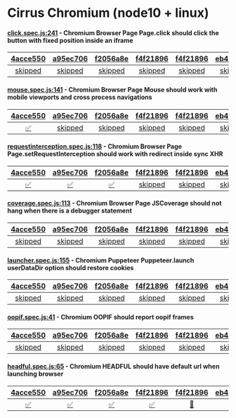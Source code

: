 # Cirrus Chromium (node10 + linux)

#### [click.spec.js:241](https://github.com/GoogleChrome/puppeteer/blob/4acce550c457129f0a9502cbf2cdd52f2f61913b//test/click.spec.js#L241) - Chromium Browser Page Page.click should click the button with fixed position inside an iframe

| [4acce550](https://cirrus-ci.com/task/4801337890439168) | [a95ec706](https://cirrus-ci.com/task/5434399493980160) | [f2056a8e](https://cirrus-ci.com/task/5525744858431488) | [f4f21896](https://cirrus-ci.com/task/6257262983643136) | [f4f21896](https://cirrus-ci.com/task/5240905496264704) | [eb44e260](https://cirrus-ci.com/task/6099053970980864) | [f733c334](https://cirrus-ci.com/task/4850046158241792) |
| :---: | :---: | :---: | :---: | :---: | :---: | :---: |
| [skipped](https://github.com/GoogleChrome/puppeteer/blob/4acce550c457129f0a9502cbf2cdd52f2f61913b//test/click.spec.js#L241) | [skipped](https://github.com/GoogleChrome/puppeteer/blob/a95ec706356f12e503d185bcefad8974d45e7c6e//test/click.spec.js#L241) | [skipped](https://github.com/GoogleChrome/puppeteer/blob/f2056a8e25b0f84d045a85ef66718e2f4ce7651f//test/click.spec.js#L241) | [skipped](https://github.com/GoogleChrome/puppeteer/blob/f4f21896d2c573a2e16cd813804bc7aaa3f36b51//test/click.spec.js#L241) | [skipped](https://github.com/GoogleChrome/puppeteer/blob/f4f21896d2c573a2e16cd813804bc7aaa3f36b51//test/click.spec.js#L241) | [skipped](https://github.com/GoogleChrome/puppeteer/blob/eb44e260a97eaf58aaa96e40e448ea1f327a0018//test/click.spec.js#L241) | [skipped](https://github.com/GoogleChrome/puppeteer/blob/f733c334dc974114a6b68b6734fd79d60a6ebe0e//test/click.spec.js#L241) |

#### [mouse.spec.js:141](https://github.com/GoogleChrome/puppeteer/blob/a95ec706356f12e503d185bcefad8974d45e7c6e//test/mouse.spec.js#L141) - Chromium Browser Page Mouse should work with mobile viewports and cross process navigations

| [4acce550](https://cirrus-ci.com/task/4801337890439168) | [a95ec706](https://cirrus-ci.com/task/5434399493980160) | [f2056a8e](https://cirrus-ci.com/task/5525744858431488) | [f4f21896](https://cirrus-ci.com/task/6257262983643136) | [f4f21896](https://cirrus-ci.com/task/5240905496264704) | [eb44e260](https://cirrus-ci.com/task/6099053970980864) | [f733c334](https://cirrus-ci.com/task/4850046158241792) |
| :---: | :---: | :---: | :---: | :---: | :---: | :---: |
| [✅](https://github.com/GoogleChrome/puppeteer/blob/4acce550c457129f0a9502cbf2cdd52f2f61913b//test/mouse.spec.js#L141) | [skipped](https://github.com/GoogleChrome/puppeteer/blob/a95ec706356f12e503d185bcefad8974d45e7c6e//test/mouse.spec.js#L141) | [skipped](https://github.com/GoogleChrome/puppeteer/blob/f2056a8e25b0f84d045a85ef66718e2f4ce7651f//test/mouse.spec.js#L141) | [skipped](https://github.com/GoogleChrome/puppeteer/blob/f4f21896d2c573a2e16cd813804bc7aaa3f36b51//test/mouse.spec.js#L141) | [skipped](https://github.com/GoogleChrome/puppeteer/blob/f4f21896d2c573a2e16cd813804bc7aaa3f36b51//test/mouse.spec.js#L141) | [skipped](https://github.com/GoogleChrome/puppeteer/blob/eb44e260a97eaf58aaa96e40e448ea1f327a0018//test/mouse.spec.js#L141) | [skipped](https://github.com/GoogleChrome/puppeteer/blob/f733c334dc974114a6b68b6734fd79d60a6ebe0e//test/mouse.spec.js#L141) |

#### [requestinterception.spec.js:118](https://github.com/GoogleChrome/puppeteer/blob/f4f21896d2c573a2e16cd813804bc7aaa3f36b51//test/requestinterception.spec.js#L118) - Chromium Browser Page Page.setRequestInterception should work with redirect inside sync XHR

| [4acce550](https://cirrus-ci.com/task/4801337890439168) | [a95ec706](https://cirrus-ci.com/task/5434399493980160) | [f2056a8e](https://cirrus-ci.com/task/5525744858431488) | [f4f21896](https://cirrus-ci.com/task/6257262983643136) | [f4f21896](https://cirrus-ci.com/task/5240905496264704) | [eb44e260](https://cirrus-ci.com/task/6099053970980864) | [f733c334](https://cirrus-ci.com/task/4850046158241792) |
| :---: | :---: | :---: | :---: | :---: | :---: | :---: |
| [✅](https://github.com/GoogleChrome/puppeteer/blob/4acce550c457129f0a9502cbf2cdd52f2f61913b//test/requestinterception.spec.js#L118) | [✅](https://github.com/GoogleChrome/puppeteer/blob/a95ec706356f12e503d185bcefad8974d45e7c6e//test/requestinterception.spec.js#L118) | [✅](https://github.com/GoogleChrome/puppeteer/blob/f2056a8e25b0f84d045a85ef66718e2f4ce7651f//test/requestinterception.spec.js#L118) | [skipped](https://github.com/GoogleChrome/puppeteer/blob/f4f21896d2c573a2e16cd813804bc7aaa3f36b51//test/requestinterception.spec.js#L118) | [skipped](https://github.com/GoogleChrome/puppeteer/blob/f4f21896d2c573a2e16cd813804bc7aaa3f36b51//test/requestinterception.spec.js#L118) | [skipped](https://github.com/GoogleChrome/puppeteer/blob/eb44e260a97eaf58aaa96e40e448ea1f327a0018//test/requestinterception.spec.js#L118) | [skipped](https://github.com/GoogleChrome/puppeteer/blob/f733c334dc974114a6b68b6734fd79d60a6ebe0e//test/requestinterception.spec.js#L118) |

#### [coverage.spec.js:113](https://github.com/GoogleChrome/puppeteer/blob/4acce550c457129f0a9502cbf2cdd52f2f61913b//test/coverage.spec.js#L113) - Chromium Browser Page JSCoverage should not hang when there is a debugger statement

| [4acce550](https://cirrus-ci.com/task/4801337890439168) | [a95ec706](https://cirrus-ci.com/task/5434399493980160) | [f2056a8e](https://cirrus-ci.com/task/5525744858431488) | [f4f21896](https://cirrus-ci.com/task/6257262983643136) | [f4f21896](https://cirrus-ci.com/task/5240905496264704) | [eb44e260](https://cirrus-ci.com/task/6099053970980864) | [f733c334](https://cirrus-ci.com/task/4850046158241792) |
| :---: | :---: | :---: | :---: | :---: | :---: | :---: |
| [skipped](https://github.com/GoogleChrome/puppeteer/blob/4acce550c457129f0a9502cbf2cdd52f2f61913b//test/coverage.spec.js#L113) | [skipped](https://github.com/GoogleChrome/puppeteer/blob/a95ec706356f12e503d185bcefad8974d45e7c6e//test/coverage.spec.js#L113) | [skipped](https://github.com/GoogleChrome/puppeteer/blob/f2056a8e25b0f84d045a85ef66718e2f4ce7651f//test/coverage.spec.js#L112) | [skipped](https://github.com/GoogleChrome/puppeteer/blob/f4f21896d2c573a2e16cd813804bc7aaa3f36b51//test/coverage.spec.js#L112) | [skipped](https://github.com/GoogleChrome/puppeteer/blob/f4f21896d2c573a2e16cd813804bc7aaa3f36b51//test/coverage.spec.js#L112) | [skipped](https://github.com/GoogleChrome/puppeteer/blob/eb44e260a97eaf58aaa96e40e448ea1f327a0018//test/coverage.spec.js#L112) | [skipped](https://github.com/GoogleChrome/puppeteer/blob/f733c334dc974114a6b68b6734fd79d60a6ebe0e//test/coverage.spec.js#L112) |

#### [launcher.spec.js:155](https://github.com/GoogleChrome/puppeteer/blob/4acce550c457129f0a9502cbf2cdd52f2f61913b//test/launcher.spec.js#L155) - Chromium Puppeteer Puppeteer.launch userDataDir option should restore cookies

| [4acce550](https://cirrus-ci.com/task/4801337890439168) | [a95ec706](https://cirrus-ci.com/task/5434399493980160) | [f2056a8e](https://cirrus-ci.com/task/5525744858431488) | [f4f21896](https://cirrus-ci.com/task/6257262983643136) | [f4f21896](https://cirrus-ci.com/task/5240905496264704) | [eb44e260](https://cirrus-ci.com/task/6099053970980864) | [f733c334](https://cirrus-ci.com/task/4850046158241792) |
| :---: | :---: | :---: | :---: | :---: | :---: | :---: |
| [skipped](https://github.com/GoogleChrome/puppeteer/blob/4acce550c457129f0a9502cbf2cdd52f2f61913b//test/launcher.spec.js#L155) | [skipped](https://github.com/GoogleChrome/puppeteer/blob/a95ec706356f12e503d185bcefad8974d45e7c6e//test/launcher.spec.js#L155) | [skipped](https://github.com/GoogleChrome/puppeteer/blob/f2056a8e25b0f84d045a85ef66718e2f4ce7651f//test/launcher.spec.js#L155) | [skipped](https://github.com/GoogleChrome/puppeteer/blob/f4f21896d2c573a2e16cd813804bc7aaa3f36b51//test/launcher.spec.js#L155) | [skipped](https://github.com/GoogleChrome/puppeteer/blob/f4f21896d2c573a2e16cd813804bc7aaa3f36b51//test/launcher.spec.js#L155) | [skipped](https://github.com/GoogleChrome/puppeteer/blob/eb44e260a97eaf58aaa96e40e448ea1f327a0018//test/launcher.spec.js#L155) | [skipped](https://github.com/GoogleChrome/puppeteer/blob/f733c334dc974114a6b68b6734fd79d60a6ebe0e//test/launcher.spec.js#L155) |

#### [oopif.spec.js:41](https://github.com/GoogleChrome/puppeteer/blob/4acce550c457129f0a9502cbf2cdd52f2f61913b//test/oopif.spec.js#L41) - Chromium OOPIF should report oopif frames

| [4acce550](https://cirrus-ci.com/task/4801337890439168) | [a95ec706](https://cirrus-ci.com/task/5434399493980160) | [f2056a8e](https://cirrus-ci.com/task/5525744858431488) | [f4f21896](https://cirrus-ci.com/task/6257262983643136) | [f4f21896](https://cirrus-ci.com/task/5240905496264704) | [eb44e260](https://cirrus-ci.com/task/6099053970980864) | [f733c334](https://cirrus-ci.com/task/4850046158241792) |
| :---: | :---: | :---: | :---: | :---: | :---: | :---: |
| [skipped](https://github.com/GoogleChrome/puppeteer/blob/4acce550c457129f0a9502cbf2cdd52f2f61913b//test/oopif.spec.js#L41) | [skipped](https://github.com/GoogleChrome/puppeteer/blob/a95ec706356f12e503d185bcefad8974d45e7c6e//test/oopif.spec.js#L41) | [skipped](https://github.com/GoogleChrome/puppeteer/blob/f2056a8e25b0f84d045a85ef66718e2f4ce7651f//test/oopif.spec.js#L41) | [skipped](https://github.com/GoogleChrome/puppeteer/blob/f4f21896d2c573a2e16cd813804bc7aaa3f36b51//test/oopif.spec.js#L41) | [skipped](https://github.com/GoogleChrome/puppeteer/blob/f4f21896d2c573a2e16cd813804bc7aaa3f36b51//test/oopif.spec.js#L41) | [skipped](https://github.com/GoogleChrome/puppeteer/blob/eb44e260a97eaf58aaa96e40e448ea1f327a0018//test/oopif.spec.js#L41) | [skipped](https://github.com/GoogleChrome/puppeteer/blob/f733c334dc974114a6b68b6734fd79d60a6ebe0e//test/oopif.spec.js#L41) |

#### [headful.spec.js:65](https://github.com/GoogleChrome/puppeteer/blob/f4f21896d2c573a2e16cd813804bc7aaa3f36b51//test/headful.spec.js#L65) - Chromium HEADFUL should have default url when launching browser

| [4acce550](https://cirrus-ci.com/task/4801337890439168) | [a95ec706](https://cirrus-ci.com/task/5434399493980160) | [f2056a8e](https://cirrus-ci.com/task/5525744858431488) | [f4f21896](https://cirrus-ci.com/task/6257262983643136) | [f4f21896](https://cirrus-ci.com/task/5240905496264704) | [eb44e260](https://cirrus-ci.com/task/6099053970980864) | [f733c334](https://cirrus-ci.com/task/4850046158241792) |
| :---: | :---: | :---: | :---: | :---: | :---: | :---: |
| [✅](https://github.com/GoogleChrome/puppeteer/blob/4acce550c457129f0a9502cbf2cdd52f2f61913b//test/headful.spec.js#L65) | [✅](https://github.com/GoogleChrome/puppeteer/blob/a95ec706356f12e503d185bcefad8974d45e7c6e//test/headful.spec.js#L65) | [✅](https://github.com/GoogleChrome/puppeteer/blob/f2056a8e25b0f84d045a85ef66718e2f4ce7651f//test/headful.spec.js#L65) | [✅](https://github.com/GoogleChrome/puppeteer/blob/f4f21896d2c573a2e16cd813804bc7aaa3f36b51//test/headful.spec.js#L65) | [🛑](https://github.com/GoogleChrome/puppeteer/blob/f4f21896d2c573a2e16cd813804bc7aaa3f36b51//test/headful.spec.js#L65) | [✅](https://github.com/GoogleChrome/puppeteer/blob/eb44e260a97eaf58aaa96e40e448ea1f327a0018//test/headful.spec.js#L65) | [✅](https://github.com/GoogleChrome/puppeteer/blob/f733c334dc974114a6b68b6734fd79d60a6ebe0e//test/headful.spec.js#L65) |
